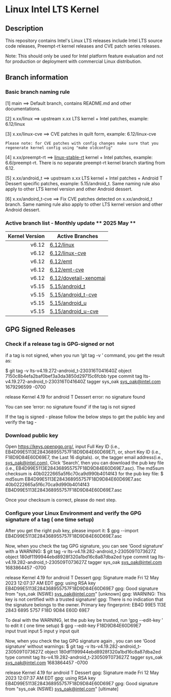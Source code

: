 # Linux Intel LTS Kernel

## Description

This repository contains Intel's Linux LTS releases include Intel LTS source code releases, Preempt-rt kernel releases and CVE patch series releases.

Note: This should only be used for Intel platform feature evaluation and not for production or deployment with commercial Linux distribution.

## Branch information

### Basic branch naming rule

[1] main ==> Default branch, contains README.md and other documentations.

[2] x.xx/linux ==> upstream x.xx LTS kernel + Intel patches, example: 6.12/linux

[3] x.xx/linux-cve ==> CVE patches in quilt form, example: 6.12/linux-cve

    Please note: for CVE patches with config changes make sure that you regenerate kernel config using "make oldconfig"

[4] x.xx/preempt-rt ==> [linux-stable-rt](https://git.kernel.org/pub/scm/linux/kernel/git/rt/linux-stable-rt.git/) kernel + Intel patches, example: 6.6/preempt-rt. There is no separate preempt-rt kernel branch starting from 6.12.

[5] x.xx/android_t ==> upstream x.xx LTS kernel + Intel patches + Android T Dessert specific patches, example: 5.15/android_t. Same naming rule also apply to other LTS kernel version and other Android dessert.

[6] x.xx/andoird_t-cve ==> Fix CVE patches detected on x.xx/android_t branch. Same naming rule also apply to other LTS kernel version and other Android dessert.

### Active branch list - Monthly update ** 2025 May **

| Kernel Version | Active Branches |
|---------------:|-----------------|
| v6.12          | [6.12/linux](https://github.com/intel/linux-intel-lts/tree/6.12/linux) |
| v6.12          | [6.12/linux-cve](https://github.com/intel/linux-intel-lts/tree/6.12/linux-cve) |
| v6.12          | [6.12/emt](https://github.com/intel/linux-intel-lts/tree/6.12/emt) |
| v6.12          | [6.12/emt-cve](https://github.com/intel/linux-intel-lts/tree/6.12/emt-cve) |
| v6.12          | [6.12/dovetail-xenomai](https://github.com/intel/linux-intel-lts/tree/6.12/dovetail-xenomai) |
| v5.15          | [5.15/android_t](https://github.com/intel/linux-intel-lts/tree/5.15/android_t) |
| v5.15          | [5.15/android_t-cve](https://github.com/intel/linux-intel-lts/tree/5.15/android_t-cve) |
| v5.15          | [5.15/android_u](https://github.com/intel/linux-intel-lts/tree/5.15/android_u) |
| v5.15          | [5.15/android_u-cve](https://github.com/intel/linux-intel-lts/tree/5.15/android_u-cve) |

## GPG Signed Releases

### Check if a release tag is GPG-signed or not

if a tag is not signed, when you run ‘git tag -v <tag>’ command, you get the result as:

$ git tag -v lts-v4.19.272-android_t-230316T041640Z
object 7150c8b4efa2baf0bef3a3da3850d29715c6fcbb
type commit
tag lts-v4.19.272-android_t-230316T041640Z
tagger sys_oak sys_oak@intel.com 1679296599 -0700

release Kernel 4.19 for android T Dessert
error: no signature found

You can see ‘error: no signature found’ if the tag is not signed

If the tag is signed - please follow the below steps to get the public key and verify the tag -

### Download public key

Open https://keys.openpgp.org/, input Full Key ID (i.e., EB4D99E5113E284368955757F18D9D84E60D69E7), or,
short Key ID (i.e., F18D9D84E60D69E7, the Last 16 digitals). or, the tagger email address(i.e., sys_oak@intel.com),
Click ‘Search’, then you can download the pub key file (i.e., EB4D99E5113E284368955757F18D9D84E60D69E7.asc).
The md5sum checksum is 40b0222665a5f6c70ca9d990b4014f43 for the pub key file:
$ md5sum EB4D99E5113E284368955757F18D9D84E60D69E7.asc
40b0222665a5f6c70ca9d990b4014f43  EB4D99E5113E284368955757F18D9D84E60D69E7.asc

Once your checksum is correct, please do next step.

### Configure your Linux Environment and verify the GPG signature of a tag ( one time setup)

After you get the right pub key, please import it:
$ gpg --import EB4D99E5113E284368955757F18D9D84E60D69E7.asc

Now, when you check the tag GPG signature, you can see ‘Good signature’ with a WARNING:
$ git tag -v lts-v4.19.282-android_t-230509T073627Z
object 180df1199944ebd8928f320a1bd16c8a87dba2ed
type commit
tag lts-v4.19.282-android_t-230509T073627Z
tagger sys_oak sys_oak@intel.com 1683864457 -0700

release Kernel 4.19 for android T Dessert
gpg: Signature made Fri 12 May 2023 12:07:37 AM EDT
gpg:                using RSA key EB4D99E5113E284368955757F18D9D84E60D69E7
gpg: Good signature from "sys_oak (NSWE) sys_oak@intel.com" [unknown]
gpg: WARNING: This key is not certified with a trusted signature!
gpg:          There is no indication that the signature belongs to the owner.
Primary key fingerprint: EB4D 99E5 113E 2843 6895  5757 F18D 9D84 E60D 69E7

To deal with the WARNING, let the pub key be trusted, run ‘gpg --edit-key <key>’ to edit it ( one time setup)
$ gpg --edit-key F18D9D84E60D69E7  
input trust
input 5
input y
input quit

Now, when you check the tag GPG signature again , you can see ‘Good signature’ without warnings:
$ git tag -v lts-v4.19.282-android_t-230509T073627Z
object 180df1199944ebd8928f320a1bd16c8a87dba2ed
type commit
tag lts-v4.19.282-android_t-230509T073627Z
tagger sys_oak sys_oak@intel.com 1683864457 -0700

release Kernel 4.19 for android T Dessert
gpg: Signature made Fri 12 May 2023 12:07:37 AM EDT
gpg:                using RSA key EB4D99E5113E284368955757F18D9D84E60D69E7
gpg: Good signature from "sys_oak (NSWE) sys_oak@intel.com" [ultimate]
